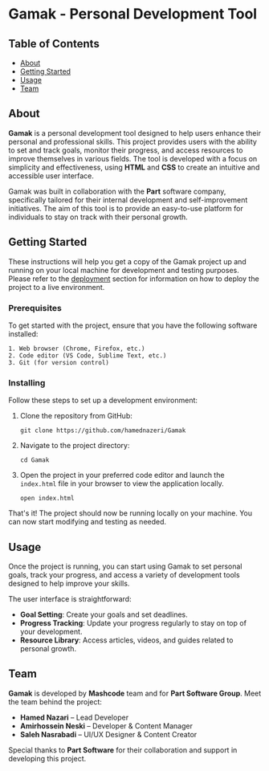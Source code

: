 # Gamak - Personal Development Tool

## Table of Contents

- [About](#about)
- [Getting Started](#getting_started)
- [Usage](#usage)
- [Team](#team)

## About <a name = "about"></a>

**Gamak** is a personal development tool designed to help users enhance their personal and professional skills. This project provides users with the ability to set and track goals, monitor their progress, and access resources to improve themselves in various fields. The tool is developed with a focus on simplicity and effectiveness, using **HTML** and **CSS** to create an intuitive and accessible user interface.

Gamak was built in collaboration with the **Part** software company, specifically tailored for their internal development and self-improvement initiatives. The aim of this tool is to provide an easy-to-use platform for individuals to stay on track with their personal growth.

## Getting Started <a name = "getting_started"></a>

These instructions will help you get a copy of the Gamak project up and running on your local machine for development and testing purposes. Please refer to the [deployment](#deployment) section for information on how to deploy the project to a live environment.

### Prerequisites

To get started with the project, ensure that you have the following software installed:

```
1. Web browser (Chrome, Firefox, etc.)
2. Code editor (VS Code, Sublime Text, etc.)
3. Git (for version control)
```

### Installing

Follow these steps to set up a development environment:

1. Clone the repository from GitHub:

   ```
   git clone https://github.com/hamednazeri/Gamak
   ```

2. Navigate to the project directory:

   ```
   cd Gamak
   ```

3. Open the project in your preferred code editor and launch the `index.html` file in your browser to view the application locally.

   ```
   open index.html
   ```

That's it! The project should now be running locally on your machine. You can now start modifying and testing as needed.

## Usage <a name = "usage"></a>

Once the project is running, you can start using Gamak to set personal goals, track your progress, and access a variety of development tools designed to help improve your skills.

The user interface is straightforward:

- **Goal Setting**: Create your goals and set deadlines.
- **Progress Tracking**: Update your progress regularly to stay on top of your development.
- **Resource Library**: Access articles, videos, and guides related to personal growth.

## Team <a name = "team"></a>

**Gamak** is developed by **Mashcode** team and for **Part Software Group**. Meet the team behind the project:

- **Hamed Nazari** – Lead Developer
- **Amirhossein Neski** – Developer & Content Manager
- **Saleh Nasrabadi** – UI/UX Designer & Content Creator

Special thanks to **Part Software** for their collaboration and support in developing this project.